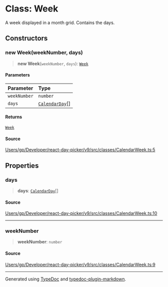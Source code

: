 # Class: Week

A week displayed in a month grid. Contains the days.

## Constructors

### new Week(weekNumber, days)

> **new Week**(`weekNumber`, `days`): [`Week`](/api/classes/Week.md)

#### Parameters

| Parameter | Type |
| :------ | :------ |
| `weekNumber` | `number` |
| `days` | [`CalendarDay`](/api/classes/CalendarDay.md)[] |

#### Returns

[`Week`](/api/classes/Week.md)

#### Source

[Users/gp/Developer/react-day-picker/v9/src/classes/CalendarWeek.ts:5](https://github.com/gpbl/react-day-picker/blob/005599683/src/classes/CalendarWeek.ts#L5)

## Properties

### days

> **days**: [`CalendarDay`](/api/classes/CalendarDay.md)[]

#### Source

[Users/gp/Developer/react-day-picker/v9/src/classes/CalendarWeek.ts:10](https://github.com/gpbl/react-day-picker/blob/005599683/src/classes/CalendarWeek.ts#L10)

***

### weekNumber

> **weekNumber**: `number`

#### Source

[Users/gp/Developer/react-day-picker/v9/src/classes/CalendarWeek.ts:9](https://github.com/gpbl/react-day-picker/blob/005599683/src/classes/CalendarWeek.ts#L9)

***

Generated using [TypeDoc](https://typedoc.org) and [typedoc-plugin-markdown](https://typedoc-plugin-markdown.org).
